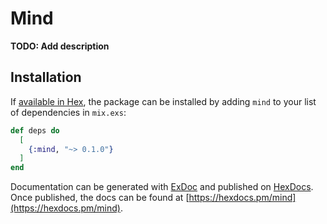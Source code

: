 # Mind

**TODO: Add description**

## Installation

If [available in Hex](https://hex.pm/docs/publish), the package can be installed
by adding `mind` to your list of dependencies in `mix.exs`:

```elixir
def deps do
  [
    {:mind, "~> 0.1.0"}
  ]
end
```

Documentation can be generated with [ExDoc](https://github.com/elixir-lang/ex_doc)
and published on [HexDocs](https://hexdocs.pm). Once published, the docs can
be found at [https://hexdocs.pm/mind](https://hexdocs.pm/mind).

